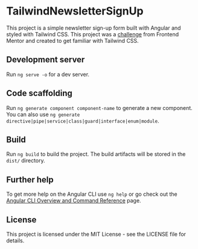 # TailwindNewsletterSignUp

This project is a simple newsletter sign-up form built with Angular and styled with Tailwind CSS. This project was a [challenge](<[Title](https://www.frontendmentor.io/challenges/newsletter-signup-form-with-success-message-3FC1AZbNrv)>) from Frontend Mentor and created to get familiar with Tailwind CSS.

## Development server

Run `ng serve -o` for a dev server.

## Code scaffolding

Run `ng generate component component-name` to generate a new component. You can also use `ng generate directive|pipe|service|class|guard|interface|enum|module`.

## Build

Run `ng build` to build the project. The build artifacts will be stored in the `dist/` directory.

## Further help

To get more help on the Angular CLI use `ng help` or go check out the [Angular CLI Overview and Command Reference](https://angular.io/cli) page.

## License

This project is licensed under the MIT License - see the LICENSE file for details.
